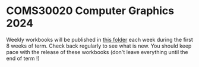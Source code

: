 # COMS30020 Computer Graphics 2024

Weekly workbooks will be published in <a href="Weekly%20Workbooks/">this folder</a> 
each week during the first 8 weeks of term. Check back regularly to see 
what is new. You should keep pace with the release of these workbooks (don't leave 
everything until the end of term !)

